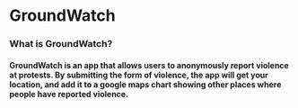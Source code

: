 # GroundWatch
### What is GroundWatch?
#### GroundWatch is an app that allows users to anonymously report violence at protests. By submitting the form of violence, the app will get your location, and add it to a google maps chart showing other places where people have reported violence.
